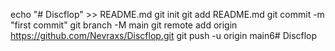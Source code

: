 echo "# Discflop" >> README.md
git init
git add README.md
git commit -m "first commit"
git branch -M main
git remote add origin https://github.com/Nevraxs/Discflop.git
git push -u origin main6# Discflop
